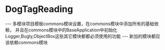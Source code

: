 # DogTagReading
 --- 多模块项目模板commons模块设置，在commons模块中添加所有的基础依赖， 并且在commons模块中的BaseApplication中初始化Logger,Bugly,ObjectBox这些其它模块都都必须使用的功能
 --- 新加的模块都应该依赖commons模块
